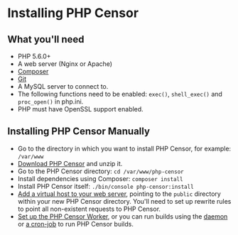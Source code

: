 Installing PHP Censor
=====================

What you'll need
----------------

* PHP 5.6.0+
* A web server (Nginx or Apache)
* [Composer](https://getcomposer.org/download/)
* [Git](http://git-scm.com/downloads)
* A MySQL server to connect to.
* The following functions need to be enabled: `exec()`, `shell_exec()` and `proc_open()` in php.ini.
* PHP must have OpenSSL support enabled.

Installing PHP Censor Manually
------------------------------

* Go to the directory in which you want to install PHP Censor, for example: `/var/www`
* [Download PHP Censor](https://github.com/corpsee/php-censor/releases/latest) and unzip it.
* Go to the PHP Censor directory: `cd /var/www/php-censor`
* Install dependencies using Composer: `composer install`
* Install PHP Censor itself: `./bin/console php-censor:install`
* [Add a virtual host to your web server](virtual_host.md), pointing to the `public` directory within your new PHP Censor directory. You'll need to set up rewrite rules to point all non-existent requests to PHP Censor.
* [Set up the PHP Censor Worker](workers/worker.md), or you can run builds using the [daemon](workers/daemon.md) or [a cron-job](workers/cron.md) to run PHP Censor builds.

